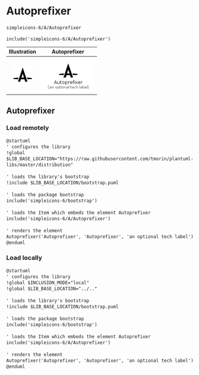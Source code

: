 # Autoprefixer


```text
simpleicons-6/A/Autoprefixer
```

```text
include('simpleicons-6/A/Autoprefixer')
```



| Illustration | Autoprefixer |
| :---: | :---: |
| ![illustration for Illustration](../../simpleicons-6/A/Autoprefixer.png) | ![illustration for Autoprefixer](../../simpleicons-6/A/Autoprefixer.Local.png) |




## Autoprefixer

### Load remotely
```plantuml
@startuml
' configures the library
!global $LIB_BASE_LOCATION="https://raw.githubusercontent.com/tmorin/plantuml-libs/master/distribution"

' loads the library's bootstrap
!include $LIB_BASE_LOCATION/bootstrap.puml

' loads the package bootstrap
include('simpleicons-6/bootstrap')

' loads the Item which embeds the element Autoprefixer
include('simpleicons-6/A/Autoprefixer')

' renders the element
Autoprefixer('Autoprefixer', 'Autoprefixer', 'an optional tech label')
@enduml
```

### Load locally
```plantuml
@startuml
' configures the library
!global $INCLUSION_MODE="local"
!global $LIB_BASE_LOCATION="../.."

' loads the library's bootstrap
!include $LIB_BASE_LOCATION/bootstrap.puml

' loads the package bootstrap
include('simpleicons-6/bootstrap')

' loads the Item which embeds the element Autoprefixer
include('simpleicons-6/A/Autoprefixer')

' renders the element
Autoprefixer('Autoprefixer', 'Autoprefixer', 'an optional tech label')
@enduml
```

